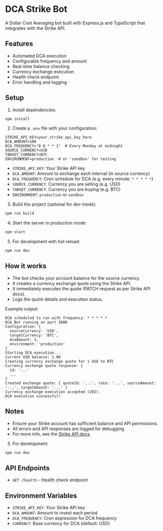 # DCA Strike Bot

A Dollar Cost Averaging bot built with Express.js and TypeScript that integrates with the Strike API.

## Features

- Automated DCA execution
- Configurable frequency and amount
- Real-time balance checking
- Currency exchange execution
- Health check endpoint
- Error handling and logging


## Setup

1. Install dependencies:
```bash
npm install
```

2. Create a `.env` file with your configuration:
```
STRIKE_API_KEY=your_strike_api_key_here
DCA_AMOUNT=100
DCA_FREQUENCY="0 0 * * 1"  # Every Monday at midnight
SOURCE_CURRENCY=USD
TARGET_CURRENCY=BTC
ENVIRONMENT=production  # or 'sandbox' for testing
```

- `STRIKE_API_KEY`: Your Strike API key
- `DCA_AMOUNT`: Amount to exchange each interval (in source currency)
- `DCA_FREQUENCY`: Cron schedule for DCA (e.g. every minute: `* * * * *`)
- `SOURCE_CURRENCY`: Currency you are selling (e.g. USD)
- `TARGET_CURRENCY`: Currency you are buying (e.g. BTC)
- `ENVIRONMENT`: `production` or `sandbox`

3. Build the project (optional for dev mode):
```bash
npm run build
```

4. Start the server in production mode:
```bash
npm start
```

5. For development with hot reload:
```bash
npm run dev
```

## How it works

- The bot checks your account balance for the source currency.
- It creates a currency exchange quote using the Strike API.
- It immediately executes the quote (PATCH request as per Strike API docs).
- Logs the quote details and execution status.

Example output:
```
DCA scheduled to run with frequency: * * * * *
DCA Bot running on port 3000
Configuration: {
  sourceCurrency: 'USD',
  targetCurrency: 'BTC',
  dcaAmount: 1,
  environment: 'production'
}
Starting DCA execution...
Current USD balance: 1.00
Creating currency exchange quote for 1 USD to BTC
Currency exchange quote response: {
  id: '...'
  ...
}
Created exchange quote: { quoteId: '...', rate: '...', sourceAmount: '...', targetAmount: '...' }
Currency exchange execution accepted (202).
DCA execution successful!
```

## Notes
- Ensure your Strike account has sufficient balance and API permissions.
- All errors and API responses are logged for debugging.
- For more info, see the [Strike API docs](https://docs.strike.me/walkthrough/exchanging-currencies).

5. For development:
```bash
npm run dev
```

## API Endpoints

- `GET /health` - Health check endpoint

## Environment Variables

- `STRIKE_API_KEY`: Your Strike API key
- `DCA_AMOUNT`: Amount to invest each period
- `DCA_FREQUENCY`: Cron expression for DCA frequency
- `CURRENCY`: Base currency for DCA (default: USD)
